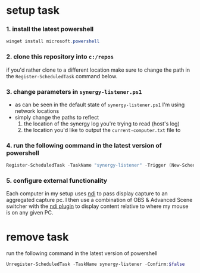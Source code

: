 # setup task

### 1. install the latest powershell

```powershell
winget install microsoft.powershell
```

### 2. clone this repository into `c:/repos`

if you'd rather clone to a different location make sure to change the path in the `Register-ScheduledTask` command below.

### 3. change parameters in `synergy-listener.ps1`

- as can be seen in the default state of `synergy-listener.ps1` I'm using network locations
- simply change the paths to reflect
  1.  the location of the synergy log you're trying to read (host's log)
  2.  the location you'd like to output the `current-computer.txt` file to

### 4. run the following command in the latest version of powershell

```powershell
Register-ScheduledTask -TaskName "synergy-listener" -Trigger (New-ScheduledTaskTrigger -AtLogon) -Action (New-ScheduledTaskAction -Execute "pwsh" -Argument "-WindowStyle Hidden -Command `"& c:/repos/synergy-listener/synergy-listener.ps1`"") -RunLevel Highest -Force;
```

### 5. configure external functionality

Each computer in my setup uses [ndi](https://ndi.video/tools/) to pass display capture to an aggregated capture pc. I then use a combination of OBS & Advanced Scene switcher with the [ndi plugin](https://github.com/obs-ndi/obs-ndi) to display content relative to where my mouse is on any given PC.

# remove task

run the following command in the latest version of powershell

```powershell
Unregister-ScheduledTask -TaskName synergy-listener -Confirm:$false
```
